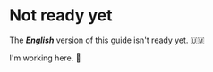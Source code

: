 # **Not ready yet**

The ***English*** version of this guide isn't ready yet. 🇺🇲

I'm working here. 👋